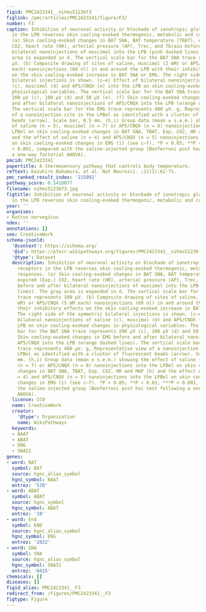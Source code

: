 ```yaml
---
figid: PMC2423341__nihms51236f3
figlink: /pmc/articles/PMC2423341/figure/F3/
number: F3
caption: Inhibition of neuronal activity or blockade of ionotropic glutamate receptors
  in the LPB reverses skin cooling-evoked thermogenic, metabolic and cardiac responses.
  (a) Skin cooling-evoked changes in BAT SNA, BAT temperature (TBAT), expired (Exp.)
  CO2, heart rate (HR), arterial pressure (AP), Trec, and Tbrain before and after
  bilateral nanoinjections of muscimol into the LPB (pink dashed lines). The gray
  area is expanded in d. The vertical scale bar for the BAT SNA trace represents 100
  μV. (b) Composite drawing of sites of saline, muscimol (2 mM) or AP5/CNQX (5 mM
  each) nanoinjections (60 nl) in and around the LPB with their inhibitory effects
  on the skin cooling-evoked increase in BAT SNA or EMG. The right side of the symmetric
  bilateral injections is shown. (c–e) Effect of bilateral nanoinjections of saline
  (c), muscimol (d) and AP5/CNQX (e) into the LPB on skin cooling-evoked changes in
  physiological variables. The vertical scale bar for the BAT SNA trace represents
  200 μV (c), 100 μV (d) and 50 μV (e). (f) Skin cooling-evoked changes in EMG before
  and after bilateral nanoinjections of AP5/CNQX into the LPB (orange dashed lines).
  The vertical scale bar for the EMG trace represents 400 μV. g, Representative view
  of a nanoinjection site in the LPBel as identified with a cluster of fluorescent
  beads (arrow). Scale bar, 0.5 mm. (h,i) Group data (mean ± s.e.m.) showing the effect
  of saline (n = 5), muscimol (n = 7) or AP5/CNQX (n = 8) nanoinjections into the
  LPBel on skin cooling-evoked changes in BAT SNA, TBAT, Exp. CO2, HR and MAP (h)
  and the effect of saline (n = 4) and AP5/CNQX (n = 5) nanoinjections into the LPBel
  on skin cooling-evoked changes in EMG (i) (see c–f). *P < 0.05; **P < 0.01; ***P
  < 0.001, compared with the saline-injected group (Bonferroni post hoc test following
  a one-way factorial ANOVA).
pmcid: PMC2423341
papertitle: A thermosensory pathway that controls body temperature.
reftext: Kazuhiro Nakamura, et al. Nat Neurosci. ;11(1):62-71.
pmc_ranked_result_index: '215091'
pathway_score: 0.5410077
filename: nihms51236f3.jpg
figtitle: Inhibition of neuronal activity or blockade of ionotropic glutamate receptors
  in the LPB reverses skin cooling-evoked thermogenic, metabolic and cardiac responses
year: ''
organisms:
- Rattus norvegicus
ndex: ''
annotations: []
seo: CreativeWork
schema-jsonld:
  '@context': https://schema.org/
  '@id': https://pfocr.wikipathways.org/figures/PMC2423341__nihms51236f3.html
  '@type': Dataset
  description: Inhibition of neuronal activity or blockade of ionotropic glutamate
    receptors in the LPB reverses skin cooling-evoked thermogenic, metabolic and cardiac
    responses. (a) Skin cooling-evoked changes in BAT SNA, BAT temperature (TBAT),
    expired (Exp.) CO2, heart rate (HR), arterial pressure (AP), Trec, and Tbrain
    before and after bilateral nanoinjections of muscimol into the LPB (pink dashed
    lines). The gray area is expanded in d. The vertical scale bar for the BAT SNA
    trace represents 100 μV. (b) Composite drawing of sites of saline, muscimol (2
    mM) or AP5/CNQX (5 mM each) nanoinjections (60 nl) in and around the LPB with
    their inhibitory effects on the skin cooling-evoked increase in BAT SNA or EMG.
    The right side of the symmetric bilateral injections is shown. (c–e) Effect of
    bilateral nanoinjections of saline (c), muscimol (d) and AP5/CNQX (e) into the
    LPB on skin cooling-evoked changes in physiological variables. The vertical scale
    bar for the BAT SNA trace represents 200 μV (c), 100 μV (d) and 50 μV (e). (f)
    Skin cooling-evoked changes in EMG before and after bilateral nanoinjections of
    AP5/CNQX into the LPB (orange dashed lines). The vertical scale bar for the EMG
    trace represents 400 μV. g, Representative view of a nanoinjection site in the
    LPBel as identified with a cluster of fluorescent beads (arrow). Scale bar, 0.5
    mm. (h,i) Group data (mean ± s.e.m.) showing the effect of saline (n = 5), muscimol
    (n = 7) or AP5/CNQX (n = 8) nanoinjections into the LPBel on skin cooling-evoked
    changes in BAT SNA, TBAT, Exp. CO2, HR and MAP (h) and the effect of saline (n
    = 4) and AP5/CNQX (n = 5) nanoinjections into the LPBel on skin cooling-evoked
    changes in EMG (i) (see c–f). *P < 0.05; **P < 0.01; ***P < 0.001, compared with
    the saline-injected group (Bonferroni post hoc test following a one-way factorial
    ANOVA).
  license: CC0
  name: CreativeWork
  creator:
    '@type': Organization
    name: WikiPathways
  keywords:
  - BAAT
  - ABAT
  - ENG
  - SNAI1
genes:
- word: BAT
  symbol: BAT
  source: hgnc_alias_symbol
  hgnc_symbol: BAAT
  entrez: '570'
- word: ABAT
  symbol: ABAT
  source: hgnc_symbol
  hgnc_symbol: ABAT
  entrez: '18'
- word: End
  symbol: END
  source: hgnc_alias_symbol
  hgnc_symbol: ENG
  entrez: '2022'
- word: SNA
  symbol: SNA
  source: hgnc_alias_symbol
  hgnc_symbol: SNAI1
  entrez: '6615'
chemicals: []
diseases: []
figid_alias: PMC2423341__F3
redirect_from: /figures/PMC2423341__F3
figtype: Figure
---
```

